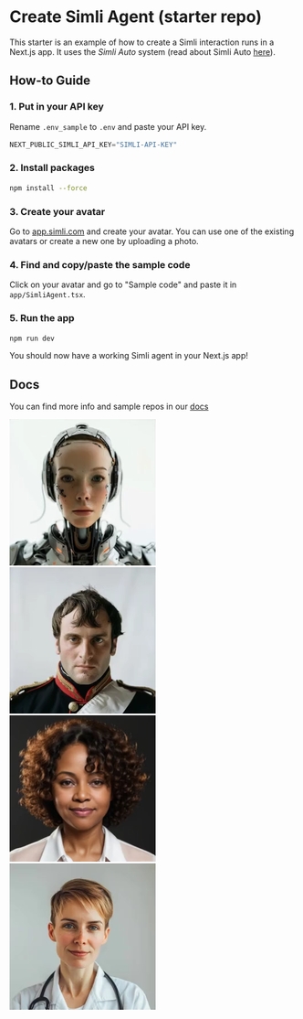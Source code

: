 # Create Simli Agent (starter repo)
This starter is an example of how to create a Simli interaction runs in a Next.js app. It uses the _Simli Auto_ system (read about Simli Auto [here](https://docs.simli.com/api-reference/simli-auto)). 
 ## How-to Guide
 ### 1. Put in your API key
 Rename `.env_sample` to `.env` and paste your API key. 
```js
NEXT_PUBLIC_SIMLI_API_KEY="SIMLI-API-KEY"
```

### 2. Install packages
```bash
npm install --force
```

### 3. Create your avatar 
Go to [app.simli.com](https://app.simli.com/) and create your avatar. You can use one of the existing avatars or create a new one by uploading a photo.

### 4. Find and copy/paste the sample code
Click on your avatar and go to "Sample code" and paste it in `app/SimliAgent.tsx`.

### 5. Run the app
```bash
npm run dev
```

You should now have a working Simli agent in your Next.js app!

## Docs
You can find more info and sample repos in our [docs](https://docs.simli.com/introduction)

![alt text](media/image.png) ![alt text](media/image-4.png) ![alt text](media/image-2.png) ![alt text](media/image-3.png)
